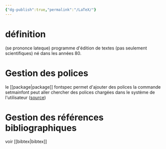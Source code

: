 ```yaml
---
{"dg-publish":true,"permalink":"/LaTeX/"}
---
```



# définition

(se prononce lateque)
programme d'édition de textes (pas seulement scientifiques) né dans les années 80. 

# Gestion des polices
le [[package\|package]] fontspec permet d'ajouter des polices
la commande setmainfont peut aller chercher des polices chargées dans le système de l'utilisateur ([source](https://twitter.com/LaurentDietric2/status/1489141309961080832))

# Gestion des références bibliographiques

voir [[bibtex\|bibtex]]
